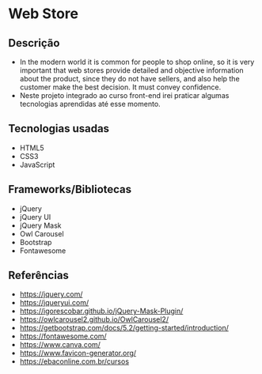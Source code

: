 # Web Store

## Descrição
- In the modern world it is common for people to shop online, so it is very important that web stores provide detailed and objective information about the product, since they do not have sellers, and also help the customer make the best decision. It must convey confidence.
- Neste projeto integrado ao curso front-end irei praticar algumas tecnologias aprendidas até esse momento.

## Tecnologias usadas
- HTML5
- CSS3
- JavaScript

## Frameworks/Bibliotecas
- jQuery
- jQuery UI
- jQuery Mask
- Owl Carousel
- Bootstrap
- Fontawesome

## Referências
- https://jquery.com/
- https://jqueryui.com/
- https://igorescobar.github.io/jQuery-Mask-Plugin/
- https://owlcarousel2.github.io/OwlCarousel2/
- https://getbootstrap.com/docs/5.2/getting-started/introduction/
- https://fontawesome.com/
- https://www.canva.com/
- https://www.favicon-generator.org/
- https://ebaconline.com.br/cursos
